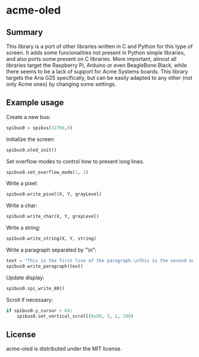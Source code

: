 # acme-oled

## Summary

This library is a port of other libraries written in C and Python for this type of screen. It adds some funcionalities not present in Python simple libraries, and also ports some present on C libraries. More important, almost all libraries target the Raspberry Pi, Arduino or even BeagleBone Black, while there seems to be a lack of support for Acme Systems boards. This library targets the Aria G25 specifically, but can be easily adapted to any other (not only Acme ones) by changing some settings.

## Example usage

Create a new bus: 
```python
spibus0 = spibus(32766,0)
```

Initialize the screen:
```python
spibus0.oled_init()
```

Set overflow modes to control how to present long lines.
```python
spibus0.set_overflow_mode(1, 1)
```

Write a pixel:
```python
spibus0.write_pixel(X, Y, grayLevel)
```

Write a char:
```python
spibus0.write_char(X, Y, grayLevel)
```

Write a string:
```python
spibus0.write_string(X, Y, string)
```

Write a paragraph separated by "\n":
```python
text = "This is the first line of the paragraph.\nThis is the second one."
spibus0.write_paragraph(text)
```

Update display:
```python
spibus0.spi_write_80()
```

Scroll if necessary:
```python
if spibus0.y_cursor > 64:
	spibus0.set_vertical_scroll(0x00, 3, 2, 200)
```

## License

acme-oled is distributed under the MIT license.

